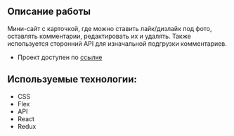 ## Описание работы
Мини-сайт с карточкой, где можно ставить лайк/дизлайк под фото, оставлять комментарии, редактировать их и удалять. Также используется сторонний API для изначальной подгрузки комментариев.

* Проект доступен по [ссылке](https://react-redux-pearl.vercel.app/)

## Используемые технологии:
* CSS
* Flex
* API
* React
* Redux
